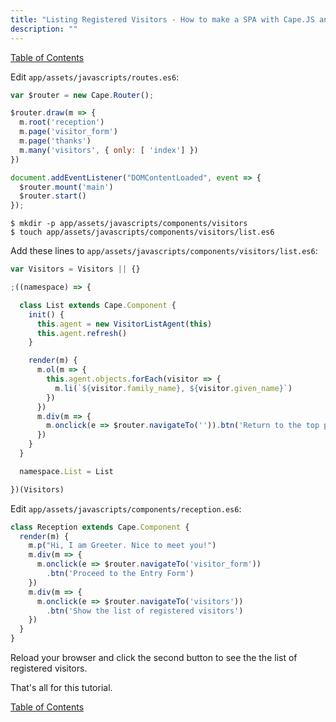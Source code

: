 ```yaml
---
title: "Listing Registered Visitors - How to make a SPA with Cape.JS and Rails"
description: ""
---
```


[Table of Contents](../)

Edit `app/assets/javascripts/routes.es6`:

```javascript
var $router = new Cape.Router();

$router.draw(m => {
  m.root('reception')
  m.page('visitor_form')
  m.page('thanks')
  m.many('visitors', { only: [ 'index'] })
})

document.addEventListener("DOMContentLoaded", event => {
  $router.mount('main')
  $router.start()
});
```

```text
$ mkdir -p app/assets/javascripts/components/visitors
$ touch app/assets/javascripts/components/visitors/list.es6
```

Add these lines to `app/assets/javascripts/components/visitors/list.es6`:

```javascript
var Visitors = Visitors || {}

;((namespace) => {

  class List extends Cape.Component {
    init() {
      this.agent = new VisitorListAgent(this)
      this.agent.refresh()
    }

    render(m) {
      m.ol(m => {
        this.agent.objects.forEach(visitor => {
          m.li(`${visitor.family_name}, ${visitor.given_name}`)
        })
      })
      m.div(m => {
        m.onclick(e => $router.navigateTo('')).btn('Return to the top page')
      })
    }
  }

  namespace.List = List

})(Visitors)
```

Edit `app/assets/javascripts/components/reception.es6`:

```javascript
class Reception extends Cape.Component {
  render(m) {
    m.p("Hi, I am Greeter. Nice to meet you!")
    m.div(m => {
      m.onclick(e => $router.navigateTo('visitor_form'))
        .btn('Proceed to the Entry Form')
    })
    m.div(m => {
      m.onclick(e => $router.navigateTo('visitors'))
        .btn('Show the list of registered visitors')
    })
  }
}
```

Reload your browser and click the second button to see the the list of registered visitors.

That's all for this tutorial.

[Table of Contents](../)
